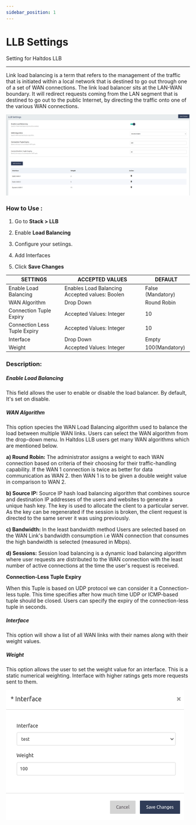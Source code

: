```yaml
---
sidebar_position: 1
---
```



# LLB Settings

Setting for Haltdos LLB

---

Link load balancing is a term that refers to the management of the traffic that is initiated within a local network that is destined to go out through one of a set of WAN connections. The link load balancer sits at the LAN-WAN boundary. It will redirect requests coming from the LAN segment that is destined to go out to the public Internet, by directing the traffic onto one of the various WAN connections.

![llbsettings](/img/llb/llb2.png)

### **How to Use :**

1. Go to **Stack > LLB**

2. Enable **Load Balancing**

3. Configure your setiings.

4. Add Interfaces

5. Click **Save Changes**

| SETTINGS                     | ACCEPTED VALUES                                | DEFAULT           |
|------------------------------|------------------------------------------------|-------------------|
| Enable Load Balancing        | Enables Load Balancing Accepted values: Boolen | False (Mandatory) |
| WAN Algorithm                | Drop Down                                      | Round Robin       |
| Connection Tuple Expiry      | Accepted Values: Integer                       | 10                |
| Connection Less Tuple Expiry | Accepted Values: Integer                       | 10                |
| Interface                    | Drop Down                                      | Empty             |
| Weight                       | Accepted Values: Integer                       | 100(Mandatory)    |


 ### **Description:**

##### **Enable Load Balancing**

This field allows the user to enable or disable the load balancer. By default, It's set on disable.

##### **WAN Algorithm**

This option species the WAN Load Balancing algorithm used to balance the load between multiple WAN links. Users can select the WAN algorithm from the drop-down menu. In Haltdos LLB  users get many WAN algorithms which are mentioned below.

**a) Round Robin:** The administrator assigns a weight to each WAN connection based on criteria of their choosing for their traffic-handling capability. If the WAN 1 connection is twice as better for data communication as WAN 2. then WAN 1 is to be given a double weight value in comparison to WAN 2.

**b) Source IP:** Source IP hash load balancing algorithm that combines source and destination IP addresses of the users and websites to generate a unique hash key. The key is used to allocate the client to a particular server. As the key can be regenerated if the session is broken, the client request is directed to the same server it was using previously.

**c) Bandwidth:** In the least bandwidth method Users are selected based on the WAN Link's bandwidth consumption i.e WAN connection that consumes the high bandwidth is selected (measured in Mbps).

**d) Sessions:** Session load balancing is a dynamic load balancing algorithm where user requests are distributed to the WAN connection with the least number of active connections at the time the user's request is received.

**Connection-Less Tuple Expiry**

When this Tuple is based on UDP protocol we can consider it a Connection-less tuple. This time specifies after how much time UDP or ICMP-based tuple should be closed. Users can specify the expiry of the connection-less tuple in seconds.

##### **Interface**

This option will show a list of all WAN links with their names along with their weight values.

##### **Weight**

This option allows the user to set the weight value for an interface. This is a static numerical weighting. Interface with higher ratings gets more requests sent to them.

![addinginterfaces](/img/llb/llb3.png)



